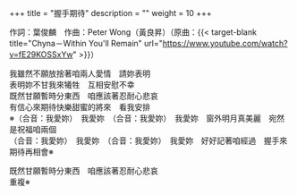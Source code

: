 +++
title = "握手期待"
description = ""
weight = 10
+++

作詞：葉俊麟　作曲：Peter Wong（黃良昇）（原曲：{{< target-blank title="Chyna－Within You'll Remain" url="https://www.youtube.com/watch?v=fE29KOSSxYw" >}}）  

我雖然不願放捨著咱兩人愛情　請妳表明  
表明妳不甘我來犧牲　互相安慰不幸  
既然甘願暫時分東西　咱應該著忍耐心悲哀  
有信心來期待快樂甜蜜的將來　看我安排  
※（合音：我愛妳）　我愛妳　（合音：我愛妳）　我愛妳　窗外明月真美麗　宛然是祝福咱兩個  
（合音：我愛妳）　我愛妳　（合音：我愛妳）　我愛妳　好好記著咱經過　握手來期待再相會※  

既然甘願暫時分東西　咱應該著忍耐心悲哀  
重複※  

